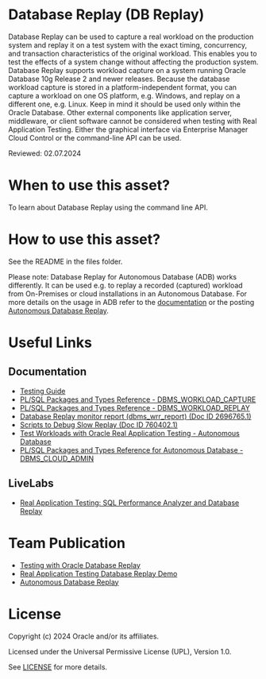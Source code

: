 # Database Replay (DB Replay)

Database Replay can be used to capture a real workload on the production system and replay it on a test system with the exact timing, concurrency, and transaction characteristics of the original workload. This enables you to test the effects of a system change without affecting the production system. Database Replay supports workload capture on a system running Oracle Database 10g Release 2 and newer releases. Because the database workload capture is stored in a platform-independent format, you can capture a workload on one OS platform, e.g. Windows, and replay on a different one, e.g. Linux. Keep in mind it should be used only within the Oracle Database. Other external components like application server, middleware, or client software cannot be considered when testing with Real Application Testing. Either the graphical interface via Enterprise Manager Cloud Control or the command-line API can be used.  


Reviewed: 02.07.2024

# When to use this asset?

To learn about Database Replay using the command line API.  

# How to use this asset?

See the README in the files folder.

Please note: Database Replay for Autonomous Database (ADB) works differently. It can be used e.g. to replay a recorded (captured) workload from On-Premises or cloud installations in an Autonomous Database. 
For more details on the usage in ADB refer to the [documentation](https://docs.oracle.com/en/cloud/paas/autonomous-database/serverless/adbsb/autonomous-real-application-testing.html#GUID-EB8F065E-5FBB-480D-BAF6-5A0446740073) or the posting [Autonomous Database Replay](https://blogs.oracle.com/coretec/post/adb-database-replay).
 
# Useful Links

## Documentation

- [Testing Guide](https://docs.oracle.com/en/database/oracle/oracle-database/19/ratug/database-replay.html#GUID-C5CAF3E6-0F1C-4BD6-BC03-F71744AD600E)
- [PL/SQL Packages and Types Reference - DBMS_WORKLOAD_CAPTURE](https://docs.oracle.com/en/database/oracle/oracle-database/19/arpls/DBMS_WORKLOAD_CAPTURE.html#GUID-77C6507C-3DE6-4FB4-B180-530BEB840BE8)
- [PL/SQL Packages and Types Reference - DBMS_WORKLOAD_REPLAY](https://docs.oracle.com/en/database/oracle/oracle-database/19/arpls/DBMS_WORKLOAD_REPLAY.html#GUID-FE03A123-2257-41FF-BA90-AD0114DC1A4F)
- [Database Replay monitor report (dbms_wrr_report) (Doc ID 2696765.1)](https://support.oracle.com/epmos/faces/SearchDocDisplay?_adf.ctrl-state=1dcdrnc7m4_53&_afrLoop=462946945372255)
- [Scripts to Debug Slow Replay (Doc ID 760402.1)](https://support.oracle.com/epmos/faces/DocumentDisplay?_afrLoop=462075676937267&id=760402.1&_adf.ctrl-state=1dcdrnc7m4_53)
- [Test Workloads with Oracle Real Application Testing - Autonomous Database](https://docs.oracle.com/en/cloud/paas/autonomous-database/serverless/adbsb/autonomous-real-application-testing.html#GUID-EB8F065E-5FBB-480D-BAF6-5A0446740073)
- [PL/SQL Packages and Types Reference for Autonomous Database - DBMS_CLOUD_ADMIN](https://docs.oracle.com/en/cloud/paas/autonomous-database/serverless/adbsb/dbms-cloud-admin.html#GUID-D76B229E-781E-45C0-9F14-CAF30F9E6E3B)


## LiveLabs

- [Real Application Testing: SQL Performance Analyzer and Database Replay](https://apexapps.oracle.com/pls/apex/r/dbpm/livelabs/view-workshop?wid=858&clear=RR,180&session=112790027738609)


# Team Publication

- [Testing with Oracle Database Replay](https://blogs.oracle.com/coretec/post/testing-with-oracle-database-replay)
- [Real Application Testing Database Replay Demo](https://blogs.oracle.com/coretec/post/rat-demo)
- [Autonomous Database Replay](https://blogs.oracle.com/coretec/post/adb-database-replay)


# License

Copyright (c) 2024 Oracle and/or its affiliates.

Licensed under the Universal Permissive License (UPL), Version 1.0.

See [LICENSE](https://github.com/oracle-devrel/technology-engineering/blob/main/LICENSE) for more details.
